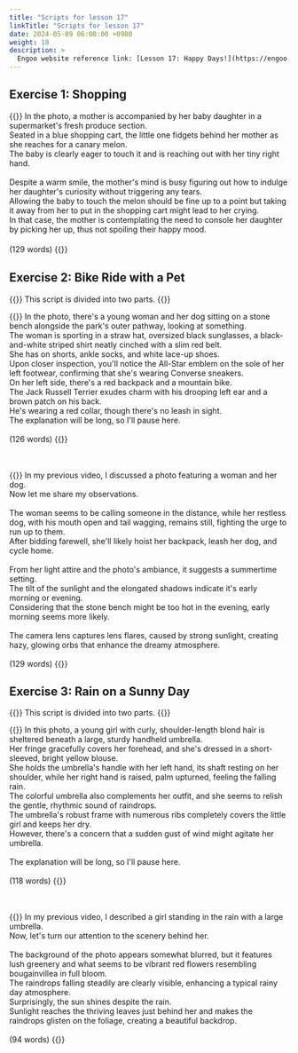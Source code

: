 ```yaml
---
title: "Scripts for lesson 17"
linkTitle: "Scripts for lesson 17"
date: 2024-05-09 06:00:00 +0900
weight: 18
description: >
  Engoo website reference link: [Lesson 17: Happy Days!](https://engoo.com/app/lessons/describing-pictures-intermediate-describing-pictures-happy-days/jzCEEEaQEeeTRUM9_hsgdw?category_id=P_HriMOnEeifo0O-yMP42w&course_id=ZZasjsOnEeiHZVOMC0VfdA)
---
```


## Exercise 1: Shopping

{{<card header="**Script**">}}
In the photo, a mother is accompanied by her baby daughter in a supermarket's fresh produce section.<br/>
Seated in a blue shopping cart, the little one fidgets behind her mother as she reaches for a canary melon.<br/>
The baby is clearly eager to touch it and is reaching out with her tiny right hand.<br/>
<br/>
Despite a warm smile, the mother's mind is busy figuring out how to indulge her daughter's curiosity without triggering any tears. <br/>
Allowing the baby to touch the melon should be fine up to a point but taking it away from her to put in the shopping cart might lead to her crying.<br/>
In that case, the mother is contemplating the need to console her daughter by picking her up, thus not spoiling their happy mood.<br/>
<br/>
(129 words)
{{</card>}}
　

## Exercise 2: Bike Ride with a Pet

{{<alert>}}
This script is divided into two parts.
{{</alert>}}

{{<card header="**1st script**">}}
In the photo, there's a young woman and her dog sitting on a stone bench alongside the park's outer pathway, looking at something.<br/>
The woman is sporting in a straw hat, oversized black sunglasses, a black-and-white striped shirt neatly cinched with a slim red belt. <br/>
She has on shorts, ankle socks, and white lace-up shoes.<br/>
Upon closer inspection, you'll notice the All-Star emblem on the sole of her left footwear, confirming that she's wearing Converse sneakers. <br/>
On her left side, there's a red backpack and a mountain bike.<br/>
The Jack Russell Terrier exudes charm with his drooping left ear and a brown patch on his back.<br/>
He's wearing a red collar, though there's no leash in sight.<br/>
The explanation will be long, so I'll pause here.<br/>
<br/>
(126 words)
{{</card>}}

　

{{<card header="**2nd script**">}}
In my previous video, I discussed a photo featuring a woman and her dog.<br/>
Now let me share my observations.<br/>
<br/>
The woman seems to be calling someone in the distance, while her restless dog, with his mouth open and tail wagging, remains still, fighting the urge to run up to them. <br/>
After bidding farewell, she'll likely hoist her backpack, leash her dog, and cycle home.<br/>
<br/>
From her light attire and the photo's ambiance, it suggests a summertime setting. <br/>
The tilt of the sunlight and the elongated shadows indicate it's early morning or evening.<br/>
Considering that the stone bench might be too hot in the evening, early morning seems more likely.<br/>
<br/>
The camera lens captures lens flares, caused by strong sunlight, creating hazy, glowing orbs that enhance the dreamy atmosphere.<br/>
<br/>
(129 words)
{{</card>}}

## Exercise 3: Rain on a Sunny Day

{{<alert>}}
This script is divided into two parts.
{{</alert>}}

{{<card header="**1st script**">}}
In this photo, a young girl with curly, shoulder-length blond hair is sheltered beneath a large, sturdy handheld umbrella. <br/>
Her fringe gracefully covers her forehead, and she's dressed in a short-sleeved, bright yellow blouse. <br/>
She holds the umbrella's handle with her left hand, its shaft resting on her shoulder, while her right hand is raised, palm upturned, feeling the falling rain.<br/>
The colorful umbrella also complements her outfit, and she seems to relish the gentle, rhythmic sound of raindrops.<br/>
The umbrella's robust frame with numerous ribs completely covers the little girl and keeps her dry.<br/>
However, there's a concern that a sudden gust of wind might agitate her umbrella.<br/>
<br/>
The explanation will be long, so I'll pause here.<br/>
<br/>
(118 words)
{{</card>}}

　

{{<card header="**2nd script**">}}
In my previous video, I described a girl standing in the rain with a large umbrella.<br/>
Now, let's turn our attention to the scenery behind her.<br/>
<br/>
The background of the photo appears somewhat blurred, but it features lush greenery and what seems to be vibrant red flowers resembling bougainvillea in full bloom.<br/>
The raindrops falling steadily are clearly visible, enhancing a typical rainy day atmosphere.<br/>
Surprisingly, the sun shines despite the rain.<br/>
Sunlight reaches the thriving leaves just behind her and makes the raindrops glisten on the foliage, creating a beautiful backdrop.<br/>
<br/>
(94 words)
{{</card>}}
